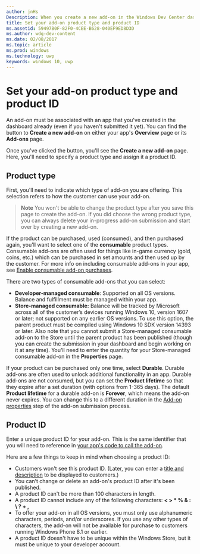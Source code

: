 ```yaml
---
author: jnHs
Description: When you create a new add-on in the Windows Dev Center dashboard, you need to specify a product type and assign it a product ID.
title: Set your add-on product type and product ID
ms.assetid: 59497B0F-82F0-4CEE-B628-040EF9ED8D3D
ms.author: wdg-dev-content
ms.date: 02/08/2017
ms.topic: article
ms.prod: windows
ms.technology: uwp
keywords: windows 10, uwp
---
```


# Set your add-on product type and product ID

An add-on must be associated with an app that you've created in the dashboard already (even if you haven't submitted it yet). You can find the button to **Create a new add-on** on either your app's **Overview** page or its **Add-ons** page.

Once you've clicked the button, you'll see the **Create a new add-on** page. Here, you'll need to specify a product type and assign it a product ID.

## Product type

First, you'll need to indicate which type of add-on you are offering. This selection refers to how the customer can use your add-on.

> **Note** You won't be able to change the product type after you save this page to create the add-on. If you did choose the wrong product type, you can always delete your in-progress add-on submission and start over by creating a new add-on.

If the product can be purchased, used (consumed), and then purchased again, you'll want to select one of the **consumable** product types. Consumable add-ons are often used for things like in-game currency (gold, coins, etc.) which can be purchased in set amounts and then used up by the customer. For more info on including consumable add-ons in your app, see [Enable consumable add-on purchases](../monetize/enable-consumable-add-on-purchases.md).

There are two types of consumable add-ons that you can select:

- **Developer-managed consumable**: Supported on all OS versions. Balance and fulfillment must be managed within your app. 
- **Store-managed consumable:** Balance will be tracked by Microsoft across all of the customer’s devices running Windows 10, version 1607 or later; not supported on any earlier OS versions. To use this option, the parent product must be compiled using Windows 10 SDK version 14393 or later. Also note that you cannot submit a Store-managed consumable add-on to the Store until the parent product has been published (though you can create the submission in your dashboard and begin working on it at any time). You'll need to enter the quantity for your Store-managed consumable add-on in the **Properties** page.

If your product can be purchased only one time, select **Durable**. Durable add-ons are often used to unlock additional functionality in an app. Durable add-ons are not consumed, but you can set the **Product lifetime** so that they expire after a set duration (with options from 1-365 days). The default **Product lifetime** for a durable add-on is **Forever**, which means the add-on never expires. You can change this to a different duration in the [Add-on properties](enter-add-on-properties.md) step of the add-on submission process.

## Product ID

Enter a unique product ID for your add-on. This is the same identifier that you will need to reference in [your app's code to call the add-on](https://msdn.microsoft.com/library/windows/apps/mt219684).

Here are a few things to keep in mind when choosing a product ID:

-   Customers won't see this product ID. (Later, you can enter a [title and description](create-add-on-descriptions.md) to be displayed to customers.)
-   You can’t change or delete an add-on's product ID after it's been published.
-   A product ID can't be more than 100 characters in length.
-   A product ID cannot include any of the following characters: **&lt; &gt; \* % & : \\ ? + ,**
-   To offer your add-on in all OS versions, you must only use alphanumeric characters, periods, and/or underscores. If you use any other types of characters, the add-on will not be available for purchase to customers running Windows Phone 8.1 or earlier.
-   A product ID doesn't have to be unique within the Windows Store, but it must be unique to your developer account.
 





